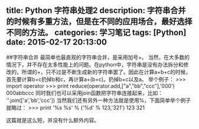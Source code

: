 title: Python 字符串处理2
description: 字符串合并的时候有多重方法，但是在不同的应用场合，最好选择不同的方法。
categories: 学习笔记
tags: [Python]
date: 2015-02-17 20:13:00
---
##字符串合并
最简单也最直观的字符串合并，是采用加号+。
当然，在大多数的情况下，并不存在太多性能上的问题。在python中，字符串是没有办法拆分和修改的，所谓的+，只不过是不断生成新的字符串罢了。因此在计算a+b+c的时候，首先要计算b+c扔掉b和c，再计算a+(b+c)。扔掉b+c以及a。
举个例子：
    >>> import operator
    >>> print reduce(operator.add,["a","bb","ccc"],'000')
    000abbccc
同时我们也可以采用join函数把字符串连接起来，比如：
    ''.join(['a','bb','ccc'])
当然我们还有另外一种方法就是使用%，下面简单举个例子就略过：
    >>> print '%s %s' % ('%d' % 123,'321')
    123 321

<!--more-->
    
这篇就是这么短，并没有什么额外内容。
